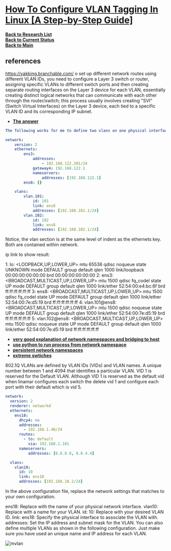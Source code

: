 # **[How To Configure VLAN Tagging In Linux [A Step-by-Step Guide]](https://ostechnix.com/configure-vlan-tagging-in-linux/)**

**[Back to Research List](../../../../research_list.md)**\
**[Back to Current Status](../../../../../development/status/weekly/current_status.md)**\
**[Back to Main](../../../../../README.md)**

## references

<https://yakking.branchable.com/>
o set up different network routes using different VLAN IDs, you need to configure a Layer 3 switch or router, assigning specific VLANs to different switch ports and then creating separate routing interfaces on the Layer 3 device for each VLAN, essentially creating distinct logical networks that can communicate with each other through the router/switch; this process usually involves creating "SVI" (Switch Virtual Interfaces) on the Layer 3 device, each tied to a specific VLAN ID and its corresponding IP subnet.

- **[The answer](https://askubuntu.com/questions/992428/netplan-with-multiple-vlans-on-single-interface-help-needed)**

```yaml
The following works for me to define two vlans on one physical interface:

network:
    version: 2
    ethernets:
        ens3:
            addresses: 
                - 192.168.122.201/24
            gateway4: 192.168.122.1
            nameservers:
                addresses: [192.168.122.1]
        ens8: {}

    vlans:
        vlan.101:
            id: 101
            link: ens8
            addresses: [192.168.101.1/24]
        vlan.102:
            id: 102
            link: ens8
            addresses: [192.168.102.1/24]
```

Notice, the vlan section is at the same level of indent as the ethernets key. Both are contained within network.

ip link to show result:

1: lo: <LOOPBACK,UP,LOWER_UP> mtu 65536 qdisc noqueue state UNKNOWN mode DEFAULT group default qlen 1000
    link/loopback 00:00:00:00:00:00 brd 00:00:00:00:00:00
2: ens3: <BROADCAST,MULTICAST,UP,LOWER_UP> mtu 1500 qdisc fq_codel state UP mode DEFAULT group default qlen 1000
    link/ether 52:54:00:e4:bc:6f brd ff:ff:ff:ff:ff:ff
3: ens8: <BROADCAST,MULTICAST,UP,LOWER_UP> mtu 1500 qdisc fq_codel state UP mode DEFAULT group default qlen 1000
    link/ether 52:54:00:7e:d5:19 brd ff:ff:ff:ff:ff:ff
4: vlan.101@ens8: <BROADCAST,MULTICAST,UP,LOWER_UP> mtu 1500 qdisc noqueue state UP mode DEFAULT group default qlen 1000
    link/ether 52:54:00:7e:d5:19 brd ff:ff:ff:ff:ff:ff
5: vlan.102@ens8: <BROADCAST,MULTICAST,UP,LOWER_UP> mtu 1500 qdisc noqueue state UP mode DEFAULT group default qlen 1000
    link/ether 52:54:00:7e:d5:19 brd ff:ff:ff:ff:ff:ff

- **[very good explanation of network namespaces and bridging to host](https://yuminlee2.medium.com/linux-networking-network-namespaces-cb6b00ad6ba4)**
- **[use python to run process from network namespace](https://medium.com/@minhaz217/network-namespace-setup-in-linux-using-python-1bc3d67c396)**
- **[persistent network namespaces](https://manpages.ubuntu.com/manpages/focal/en/man1/unshare.1.html)**
- **[extreme swtiches](https://emc.extremenetworks.com/content/oneview/docs/network/devices/docs/l_ov_cf_vlan.html#:~:text=Port%20VLAN%20ID's.-,VLAN%20ID%20(VID),(VIDs)%20and%20VLAN%20names.&text=A%20unique%20number%20between%201,reserved%20for%20the%20Default%20VLAN.)**

802.1Q VLANs are defined by VLAN IDs (VIDs) and VLAN names. A unique number between 1 and 4094 that identifies a particular VLAN. VID 1 is reserved for the Default VLAN. Although VID 1 is reserved as the default vid when linamar configures each switch the delete vid 1 and configure each port with their default which is vid 5.

```yaml
network:
  version: 2
  renderer: networkd
  ethernets:
    ens18:
      dhcp4: no
      addresses:
        - 192.168.1.40/24
      routes:
        - to: default
          via: 192.168.1.101
      nameservers:
          addresses: [8.8.8.8, 8.8.4.4]

  vlans:
    vlan10:
      id: 10
      link: ens18
      addresses: [192.168.10.2/24]
```

In the above configuration file, replace the network settings that matches to your own configuration.

ens18: Replace with the name of your physical network interface.
vlan10: Replace with a name for your VLAN.
id: 10: Replace with your desired VLAN ID.
link: ens18: Specify the physical interface to associate the VLAN with.
addresses: Set the IP address and subnet mask for the VLAN.
You can also define multiple VLANs as shown in the following configuration. Just make sure you have used an unique name and IP address for each VLAN.

![mvlan](https://ostechnix.com/wp-content/uploads/2023/11/Configure-VLAN-Tagging-using-Netplan-in-Linux-1024x555.png)
